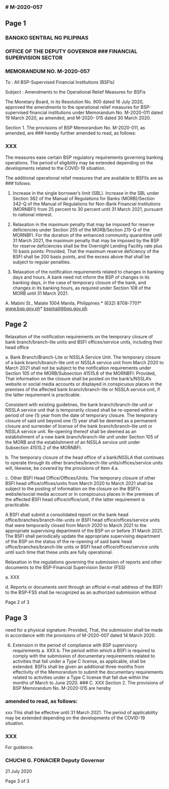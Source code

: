 ### # M-2020-057

## Page 1

### BANGKO SENTRAL NG PILIPINAS

### OFFICE OF THE DEPUTY GOVERNOR ### FINANCIAL SUPERVISION SECTOR

### MEMORANDUM NO. M-2020-057

To : All BSP-Supervised Financial Institutions (BSFls)

Subject : Amendments to the Operational Relief Measures for BSFis

The Monetary Board, in its Resolution No. 900 dated 16 July 2020, approved the amendments to the operational relief measures for BSP-supervised financial institutions under Memorandum No. M-2020-011 dated 19 March 2020, as amended, and M-2020- 015 dated 30 March 2020.

Section 1. The provisions of BSP Memorandum No. M-2020-011, as amended, are ### hereby further amended to read, as follows:

### XXX

The measures ease certain BSP regulatory requirements governing banking operations. The period of eligibility may be extended depending on the developments related to the COVID-19 situation.

The additional operational relief measures that are available to BSFlIs are as ### follows:

1. Increase in the single borrower’s limit (SBL). Increase in the SBL under Section 362 of the Manual of Regulations for Banks (MORB)/Section 342-Q of the Manual of Regulations for Non-Bank Financial Institutions (MORNBFI) from 25 percent to 30 percent until 31 March 2021, pursuant to national interest.

2. Relaxation in the maximum penalty that may be imposed for reserve deficiencies under Section 255 of the MORB/Section 215-Q of the MORNBFI. For the duration of the enhanced community quarantine until 31 March 2021, the maximum penalty that may be imposed by the BSP for reserve deficiencies shall be the Overnight Lending Facility rate plus 10 basis points: Provided, That the maximum reserve deficiency of the BSFI shall be 200 basis points, and the excess above that shall be subject to regular penalties.

3. Relaxation of the notification requirements related to changes in banking days and hours. A bank need not inform the BSP of changes in its banking days, in the case of temporary closure of the bank, and changes in its banking hours, as required under Section 108 of the MORB until 31 March 2021.

A. Mabini St., Malate 1004 Manila, Philippines * (632) 8708-7701* www.bsp.gov.ph* bspmail@bsp.gov.ph

## Page 2

Relaxation of the notification requirements on the temporary closure of bank branch/branch-lite units and BSFI offices/service units, including their head office

a. Bank Branch/Branch-Lite or NSSLA Service Unit. The temporary closure of a bank branch/branch-lite unit or NSSLA service unit from March 2020 to March 2021 shall not be subject to the notification requirements under Section 105 of the MORB/Subsection 41515.8 of the MORNBFI: Provided, That information on the closure shall be posted on the bank’s/NSSLA’s website or social media accounts or displayed in conspicuous places in the premises of the affected bank branch/branch-lite or NSSLA service unit, if the latter requirement is practicable.

Consistent with existing guidelines, the bank branch/branch-lite unit or NSSLA service unit that is temporarily closed shall be re-opened within a period of one (1) year from the date of temporary closure. The temporary closure of said unit beyond one (1) year shall be deemed as a permanent closure and surrender of license of the bank branch/branch-lite unit or NSSLA service unit. Re-opening thereof shall be deemed as an establishment of a new bank branch/branch-lite unit under Section 105 of the MORB and the establishment of an NSSLA service unit under Subsection 4151S.2 of the MORNBFI.

b. The temporary closure of the head office of a bank/NSSLA that continues to operate through its other branches/branch-lite units/offices/service units will, likewise, be covered by the provisions of Item 4.a.

c. Other BSFI Head Office/Offices/Units. The temporary closure of other BSFI head office/offices/units from March 2020 to March 2021 shall be subject to the posting of information on the closure on the BSFI’s website/social media account or in conspicuous places in the premises of the affected BSFI head office/office/unit, if the latter requirement is practicable.

A BSFI shall submit a consolidated report on the bank head office/branches/branch-lite-units or BSFI head office/offices/service units that were temporarily closed from March 2020 to March 2021 to the appropriate supervising department of the BSP on or before 31 March 2021. The BSFI shall periodically update the appropriate supervising department of the BSP on the status of the re-opening of said bank head office/branches/branch-lite units or BSFI head office/offices/service units until such time that these units are fully operational.

Relaxation in the regulations governing the submission of reports and other documents to the BSP-Financial Supervision Sector (FSS)

a. XXX

d. Reports or documents sent through an official e-mail address of the BSFI to the BSP-FSS shall be recognized as an authorized submission without

Page 2 of 3

## Page 3

need for a physical signature: Provided, That, the submission shall be made in accordance with the provisions of M-2020-007 dated 14 March 2020.

6. Extension in the period of compliance with BSP supervisory requirements a. XXX b. The period within which a BSFI is required to comply with the submission of documentary requirements related to activities that fall under a Type C license, as applicable, shall be extended. BSFls shall be given an additional three months from effectivity of the Memorandum to submit the documentary requirements related to activities under a Type C license that fall due within the months of March to June 2020. ### C. XXX Section 2. The provisions of BSP Memorandum No. M-2020-015 are hereby

### amended to read, as follows:

xxx This shall be effective until 31 March 2021. The period of applicability may be extended depending on the developments of the COVID-19 situation.

### XXX

For guidance.

### CHUCHI G. FONACIER Deputy Governor

21 July 2020

Page 3 of 3 